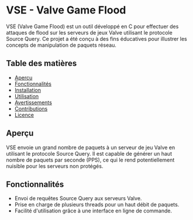 # VSE - Valve Game Flood

VSE (Valve Game Flood) est un outil développé en C pour effectuer des attaques de flood sur les serveurs de jeux Valve utilisant le protocole Source Query. Ce projet a été conçu à des fins éducatives pour illustrer les concepts de manipulation de paquets réseau.

## Table des matières

- [Aperçu](#aperçu)
- [Fonctionnalités](#fonctionnalités)
- [Installation](#installation)
- [Utilisation](#utilisation)
- [Avertissements](#avertissements)
- [Contributions](#contributions)
- [Licence](#licence)

## Aperçu

VSE envoie un grand nombre de paquets à un serveur de jeu Valve en utilisant le protocole Source Query. Il est capable de générer un haut nombre de paquets par seconde (PPS), ce qui le rend potentiellement nuisible pour les serveurs non protégés.

## Fonctionnalités

- Envoi de requêtes Source Query aux serveurs Valve.
- Prise en charge de plusieurs threads pour un haut débit de paquets.
- Facilité d'utilisation grâce à une interface en ligne de commande.

